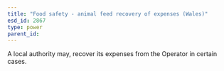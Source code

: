 ```yaml
---
title: "Food safety - animal feed recovery of expenses (Wales)"
esd_id: 2867
type: power
parent_id:  
---
```


A local authority may, recover its expenses from the Operator in certain cases.

